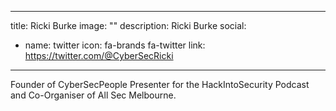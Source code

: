 
---
title: Ricki Burke
image: ""
description: Ricki Burke
social:


  - name: twitter
    icon: fa-brands fa-twitter
    link: https://twitter.com/@CyberSecRicki 



---

Founder of CyberSecPeople Presenter for the HackIntoSecurity Podcast and Co-Organiser of All Sec Melbourne. 